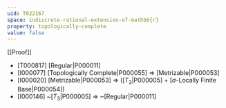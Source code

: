 ```yaml
---
uid: T022167
space: indiscrete-rational-extension-of-mathbb{r}
property: topologically-complete
value: false
---
```

[[Proof]]

* [T000817] [Regular|P000011]
* [I000077] [Topologically Complete|P000055] => [Metrizable|P000053]
* [I000020] [Metrizable|P000053] => ([$T_3$|P000005] + [$\sigma$-Locally Finite Base|P000054])
* [I000146] ~[$T_3$|P000005] => ~[Regular|P000011]

